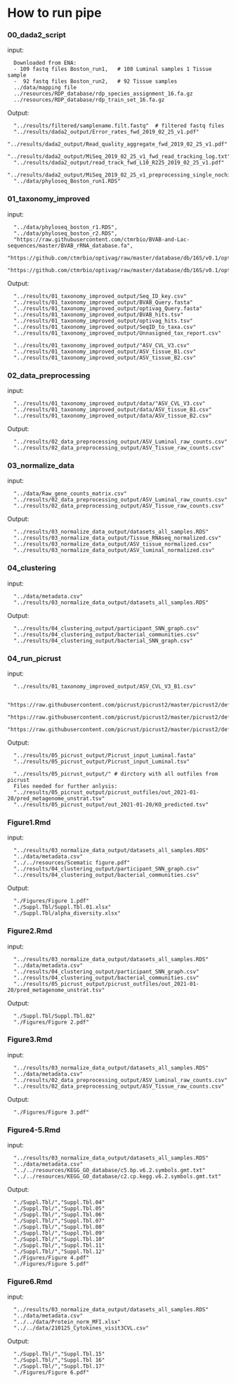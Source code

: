 # How to run pipe

### 00_dada2_script
input: 

      Downloaded from ENA:
      - 109 fastq files Boston_run1,   # 108 Luminal samples 1 Tissue sample
      -  92 fastq files Boston_run2,   # 92 Tissue samples
      ../data/mapping file
      ../resources/RDP_database/rdp_species_assignment_16.fa.gz
      ../resources/RDP_database/rdp_train_set_16.fa.gz
      
Output:

      "../results/filtered/samplename.filt.fastq"  # filtered fastq files
      "../results/dada2_output/Error_rates_fwd_2019_02_25_v1.pdf"
      "../results/dada2_output/Read_quality_aggregate_fwd_2019_02_25_v1.pdf"
      "../results/dada2_output/MiSeq_2019_02_25_v1_fwd_read_tracking_log.txt"
      "../results/dada2_output/read_track_fwd_L10_R225_2019_02_25_v1.pdf"
      "../results/dada2_output/MiSeq_2019_02_25_v1_preprocessing_single_nochim.RDS"
      "../data/phyloseq_Boston_run1.RDS"         

### 01_taxonomy_improved
input: 

      "../data/phyloseq_boston_r1.RDS",   
      "../data/phyloseq_boston_r2.RDS",   
      "https://raw.githubusercontent.com/ctmrbio/BVAB-and-Lac-sequences/master/BVAB_rRNA_database.fa",
      "https://github.com/ctmrbio/optivag/raw/master/database/db/16S/v0.1/optivag_db.fasta.gz",
      "https://github.com/ctmrbio/optivag/raw/master/database/db/16S/v0.1/optivag_seqinfo.csv"
      
Output:

      "../results/01_taxonomy_improved_output/Seq_ID_key.csv"
      "../results/01_taxonomy_improved_output/BVAB_Query.fasta"
      "../results/01_taxonomy_improved_output/optivag_Query.fasta"
      "../results/01_taxonomy_improved_output/BVAB_hits.tsv"
      "../results/01_taxonomy_improved_output/optivag_hits.tsv"
      "../results/01_taxonomy_improved_output/SeqID_to_taxa.csv"
      "../results/01_taxonomy_improved_output/Unnasigned_tax_report.csv"
      
      "../results/01_taxonomy_improved_output/"ASV_CVL_V3.csv"
      "../results/01_taxonomy_improved_output/ASV_tissue_B1.csv"
      "../results/01_taxonomy_improved_output/ASV_tissue_B2.csv"

### 02_data_preprocessing
input:
      
      "../results/01_taxonomy_improved_output/data/"ASV_CVL_V3.csv"
      "../results/01_taxonomy_improved_output/data/ASV_tissue_B1.csv"
      "../results/01_taxonomy_improved_output/data/ASV_tissue_B2.csv"
      
Output:
      
      "../results/02_data_preprocessing_output/ASV_Luminal_raw_counts.csv"
      "../results/02_data_preprocessing_output/ASV_Tissue_raw_counts.csv"

### 03_normalize_data
input:
      
      "../data/Raw_gene_counts_matrix.csv"
      "../results/02_data_preprocessing_output/ASV_Luminal_raw_counts.csv"
      "../results/02_data_preprocessing_output/ASV_Tissue_raw_counts.csv"
      
Output:
    
      "../results/03_normalize_data_output/datasets_all_samples.RDS"
      "../results/03_normalize_data_output/Tissue_RNAseq_normalized.csv"
      "../results/03_normalize_data_output/ASV_tissue_normalized.csv"
      "../results/03_normalize_data_output/ASV_luminal_normalized.csv"

### 04_clustering
input: 
      
      "../data/metadata.csv"
      "../results/03_normalize_data_output/datasets_all_samples.RDS"
      
Output:

      "../results/04_clustering_output/participant_SNN_graph.csv"
      "../results/04_clustering_output/bacterial_communities.csv"
      "../results/04_clustering_output/bacterial_SNN_graph.csv"

### 04_run_picrust
input: 

      "../results/01_taxonomy_improved_output/ASV_CVL_V3_B1.csv"
      
      "https://raw.githubusercontent.com/picrust/picrust2/master/picrust2/default_files/description_mapfiles/ko_info.tsv.gz"
      "https://raw.githubusercontent.com/picrust/picrust2/master/picrust2/default_files/pathway_mapfiles/KEGG_pathways_to_KO.tsv"
      "https://raw.githubusercontent.com/picrust/picrust2/master/picrust2/default_files/description_mapfiles/KEGG_pathways_info.tsv.gz"

Output:
      
      "../results/05_picrust_output/Picrust_input_Luminal.fasta"
      "../results/05_picrust_output/Picrust_input_Luminal.tsv"
      
      "../results/05_picrust_output/" # dirctory with all outfiles from picrust
      Files needed for further anlysis:
      "../results/05_picrust_output/picrust_outfiles/out_2021-01-20/pred_metagenome_unstrat.tsv"
      "../results/05_picrust_output/out_2021-01-20/KO_predicted.tsv"

### Figure1.Rmd
input: 

      "../results/03_normalize_data_output/datasets_all_samples.RDS"
      "../data/metadata.csv"
      "../../resources/Scematic figure.pdf"
      "../results/04_clustering_output/participant_SNN_graph.csv"
      "../results/04_clustering_output/bacterial_communities.csv"
      
Output:

      "./Figures/Figure 1.pdf"
      "./Suppl.Tbl/Suppl.Tbl.01.xlsx"
      "./Suppl.Tbl/alpha_diversity.xlsx"

### Figure2.Rmd
input: 

      "../results/03_normalize_data_output/datasets_all_samples.RDS"
      "../data/metadata.csv"
      "../results/04_clustering_output/participant_SNN_graph.csv"
      "../results/04_clustering_output/bacterial_communities.csv"
      "../results/05_picrust_output/picrust_outfiles/out_2021-01-20/pred_metagenome_unstrat.tsv"
      
Output:

      "./Suppl.Tbl/Suppl.Tbl.02"
      "./Figures/Figure 2.pdf"


### Figure3.Rmd
input: 

      "../results/03_normalize_data_output/datasets_all_samples.RDS"
      "../data/metadata.csv"
      "../results/02_data_preprocessing_output/ASV_Luminal_raw_counts.csv"
      "../results/02_data_preprocessing_output/ASV_Tissue_raw_counts.csv"
      
Output:

      "./Figures/Figure 3.pdf"

### Figure4-5.Rmd
input: 

      "../results/03_normalize_data_output/datasets_all_samples.RDS"
      "../data/metadata.csv"
      "../../resources/KEGG_GO_database/c5.bp.v6.2.symbols.gmt.txt"
      "../../resources/KEGG_GO_database/c2.cp.kegg.v6.2.symbols.gmt.txt"
      
Output:

      "./Suppl.Tbl/","Suppl.Tbl.04"
      "./Suppl.Tbl/","Suppl.Tbl.05"
      "./Suppl.Tbl/","Suppl.Tbl.06"
      "./Suppl.Tbl/","Suppl.Tbl.07"
      "./Suppl.Tbl/","Suppl.Tbl.08"
      "./Suppl.Tbl/","Suppl.Tbl.09"
      "./Suppl.Tbl/","Suppl.Tbl.10"
      "./Suppl.Tbl/","Suppl.Tbl.11"
      "./Suppl.Tbl/","Suppl.Tbl.12"
      "./Figures/Figure 4.pdf"
      "./Figures/Figure 5.pdf"

### Figure6.Rmd
input: 

      "../results/03_normalize_data_output/datasets_all_samples.RDS"
      "../data/metadata.csv"
      "../../data/Protein_norm_MFI.xlsx"
      "../../data/210125_Cytokines_visit3CVL.csv"
      
Output:

      "./Suppl.Tbl/","Suppl.Tbl.15"
      "./Suppl.Tbl/","Suppl.Tbl 16"
      "./Suppl.Tbl/","Suppl.Tbl.17"
      "./Figures/Figure 6.pdf"

